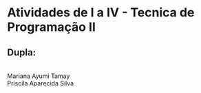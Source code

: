 <h1>Atividades de I a IV - Tecnica de Programação II</h1>

## Dupla:
<br>
  Mariana Ayumi Tamay
 <br>
  Priscila Aparecida Silva

